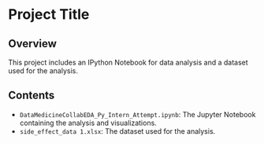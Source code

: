# Project Title

## Overview
This project includes an IPython Notebook for data analysis and a dataset used for the analysis.

## Contents
- `DataMedicineCollabEDA_Py_Intern_Attempt.ipynb`: The Jupyter Notebook containing the analysis and visualizations.
- `side_effect_data 1.xlsx`: The dataset used for the analysis.
